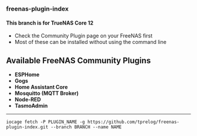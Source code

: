 ### freenas-plugin-index

#### This branch is for TrueNAS Core 12
- Check the Community Plugin page on your FreeNAS first
- Most of these can be installed without using the command line

## Available FreeNAS Community Plugins
- **ESPHome**
- **Gogs**
- **Home Assistant Core**
- **Mosquitto (MQTT Broker)**
- **Node-RED**
- **TasmoAdmin**

---

```
iocage fetch -P PLUGIN_NAME -g https://github.com/tprelog/freenas-plugin-index.git --branch BRANCH --name NAME
```
